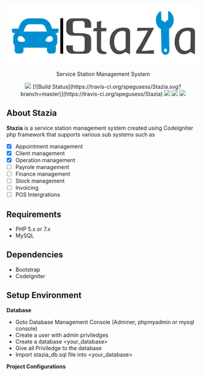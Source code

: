 <p align="center">
<img src="stazia_logo.png" alt="Stazia" width="600px">
</p>

<p align="center">
Service Station Management System
</p>

<p align="center">
<a href="https://github.com/spegusess/stazia/releases"><img src="https://img.shields.io/badge/version-1.0.0-blue"></a>
[![Build Status](https://travis-ci.org/spegusess/Stazia.svg?branch=master)](https://travis-ci.org/spegusess/Stazia)
<a href="https://github.com/spegusess/stazia"><img src="https://img.shields.io/badge/framework-codeigniter-orange.svg"></a>
<a href="https://github.com/spegusess/stazia"><img src="https://img.shields.io/badge/license-GNUv3.0-blue.svg"></a>
<a href="https://github.com/spegusess/stazia/network/members"><img src="https://img.shields.io/github/forks/spegusess/stazia.svg"></a>
</p>


## About Stazia

**Stazia** is a service station management system created using CodeIgniter php framework that supports various sub systems such as
- [x] Appointment management
- [x] Client management
- [x] Operation management
- [ ] Payrole management
- [ ] Finance management
- [ ] Stock management
- [ ] Invoicing
- [ ] POS Intergrations

## Requirements
- PHP 5.x or 7.x
- MySQL

## Dependencies
- Bootstrap
- CodeIgniter

## Setup Environment
**Database**
- Goto Database Management Console (Adminer, phpmyadmin or mysql console)
- Create a user with admin priviledges
- Create a database <your_database>
- Give all Priviledge to the database
- Import stazia_db.sql file into <your_database>

**Project Configurations**

